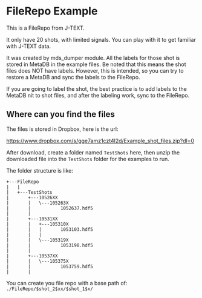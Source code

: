# FileRepo Example

This is a FileRepo from J-TEXT.

It only have 20 shots, with limited signals. You can play with it to get familiar with J-TEXT data.

It was created by mds_dumper module. All the labels for those shot is stored in MetaDB in the example files. Be noted that this means the shot files does NOT have labels. However, this is intended, so you can try to restore a MetaDB and sync the labels to the FileRepo.

If you are going to label the shot, the best practice is to add labels to the MetaDB nit to shot files, and after the labeling work, sync to the FileRepo.

## Where can you find the files

The files is stored in Dropbox, here is the url:

https://www.dropbox.com/s/gge7amz1czt4l2d/Example_shot_files.zip?dl=0

After download, create a folder named `TestShots` here, then unzip the downloaded file into the `TestShots` folder for the examples to run.

The folder structure is like:

```
+---FileRepo
|   |
|   +---TestShots
|       +---10526XX
|       |   \---105263X
|       |           1052637.hdf5
|       |
|       +---10531XX
|       |   +---105310X
|       |   |       1053103.hdf5
|       |   |
|       |   \---105319X
|       |           1053198.hdf5
|       |
|       +---10537XX
|       |   \---105375X
|       |           1053759.hdf5
|       |
```

You can create you file repo with a base path of: `./FileRepo/$shot_2$xx/$shot_1$x/`
